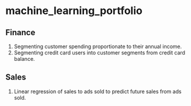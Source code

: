 # machine_learning_portfolio

## Finance

1. Segmenting customer spending proportionate to their annual income.
2. Segmenting credit card users into customer segments from credit card balance.

## Sales

1. Linear regression of sales to ads sold to predict future sales from ads sold.
